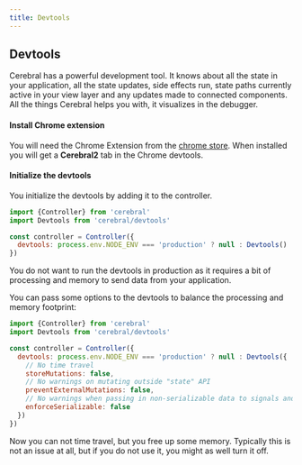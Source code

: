 ```yaml
---
title: Devtools
---
```


## Devtools

Cerebral has a powerful development tool. It knows about all the state in your application, all the state updates, side effects run, state paths currently active in your view layer and any updates made to connected components. All the things Cerebral helps you with, it visualizes in the debugger.

#### Install Chrome extension
You will need the Chrome Extension from the [chrome store](https://chrome.google.com/webstore/detail/cerebral2-debugger/ghoadjdodkgkbbmhhpbfhgikjgjelojc). When installed you will get a **Cerebral2** tab in the Chrome devtools.

#### Initialize the devtools
You initialize the devtools by adding it to the controller.

```js
import {Controller} from 'cerebral'
import Devtools from 'cerebral/devtools'

const controller = Controller({
  devtools: process.env.NODE_ENV === 'production' ? null : Devtools()
})
```

You do not want to run the devtools in production as it requires a bit of processing and memory to send data from your application.

You can pass some options to the devtools to balance the processing and memory footprint:

```js
import {Controller} from 'cerebral'
import Devtools from 'cerebral/devtools'

const controller = Controller({
  devtools: process.env.NODE_ENV === 'production' ? null : Devtools({
    // No time travel
    storeMutations: false,
    // No warnings on mutating outside "state" API
    preventExternalMutations: false,
    // No warnings when passing in non-serializable data to signals and model
    enforceSerializable: false
  })
})
```

Now you can not time travel, but you free up some memory. Typically this is not an issue at all, but if you do not use it, you might as well turn it off.
